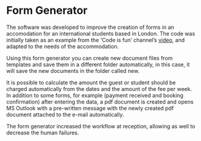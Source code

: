 # Form Generator

The software was developed to improve the creation of forms in an accomodation for an international students based in London. The code was initially taken as an example from the 'Code is fun’ channel’s [video](https://youtu.be/fziZXbeaegc), and adapted to the needs of the accommodation.

Using this form generator you can create new document files from templates and save them in a different folder automatically, in this case, it will save the new documents in the folder called new.

It is possible to calculate the amount the guest or student should be charged automatically from the dates and the amount of the fee per week. In addition to some forms, for example (payment received and booking confirmation) after entering the data, a pdf document is created and opens MS Outlook with a pre-written message with the newly created pdf document attached to the e-mail automatically.

The form generator increased the workflow at reception, allowing as well to decrease the human failures.
